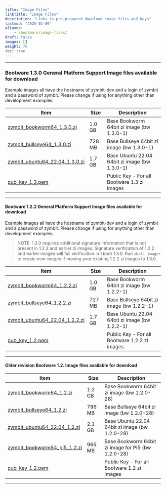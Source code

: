 ```yaml
---
title: "Image Files"
linkTitle: "Image Files" 
description: "Links to pre-prepared download image files and keys"
lastmod: "2025-02-09"
aliases:
    - /bootware/image-files/
draft: false
images: []
weight: 70
toc: true
---
```


-----
### Bootware 1.3.0 General Platform Support Image files available for download

Example images all have the hostname of zymbit-dev and a login of zymbit and a password of zymbit. Please change if using for anything other than development examples.

| Item | Size | Description | 
|------|------|--------------------------|
| [zymbit_bookworm64_1.3.0.zi](https://bootware.s3.amazonaws.com/1.3/zymbit_bookworm64_1.3.0.zi) | 1.0 GB | Base Bookworm 64bit zi image (bw 1.3.0-1) |
| [zymbit_bullseye64_1.3.0.zi](https://bootware.s3.amazonaws.com/1.3/zymbit_bullseye64_1.3.0.zi) | 728 MB | Base Bullseye 64bit zi image (bw 1.3.0-1)  |
| [zymbit_ubuntu64_22.04_1.3.0.zi](https://bootware.s3.amazonaws.com/1.3/zymbit_ubuntu64_22.04_1.3.0.zi) | 1.7 GB | Base Ubuntu 22.04 64bit zi image  (bw 1.3.0-1)  |
| [pub_key_1.3.pem](https://bootware.s3.amazonaws.com/1.3/pub_key_1.3.pem) | | Public Key - For all Bootware 1.3 zi images |

-----

#### Bootware 1.2.2 General Platform Support Image files available for download

Example images all have the hostname of zymbit-dev and a login of zymbit and a password of zymbit. Please change if using for anything other than development examples.

> NOTE: 1.3.0 requires additional signature information that is not present in 1.2.2 and earlier zi images. Signature verification of 1.2.2 and earlier images will fail verification in zboot 1.3.0. Run `zbcli imager` to create new images if moving your existing 1.2.2 zi images to 1.3.0.

| Item | Size | Description | 
|------|------|--------------------------|
| [zymbit_bookworm64_1.2.2.zi](https://bootware.s3.amazonaws.com/1.2/zymbit_bookworm64_1.2.2.zi) | 1.0 GB | Base Bookworm 64bit zi image (bw 1.2.2-1) |
| [zymbit_bullseye64_1.2.2.zi](https://bootware.s3.amazonaws.com/1.2/zymbit_bullseye64_1.2.2.zi) | 727 MB | Base Bullseye 64bit zi image (bw 1.2.2-1)  |
| [zymbit_ubuntu64_22.04_1.2.2.zi](https://bootware.s3.amazonaws.com/1.2/zymbit_ubuntu64_22.04_1.2.2.zi) | 1.7 GB | Base Ubuntu 22.04 64bit zi image  (bw 1.2.2-1)  |
| [pub_key_1.2.pem](https://bootware.s3.amazonaws.com/1.2/pub_key_1.2.pem) | | Public Key - For all Bootware 1.2.2 zi images |

-----

#### Older revision Bootware 1.2. Image files available for download

| Item | Size | Description | 
|------|------|--------------------------|
| [zymbit_bookworm64_1.2.zi](https://bootware.s3.amazonaws.com/1.2/zymbit_bookworm64_1.2.zi) | 1.2 GB | Base Bookworm 64bit zi image (bw 1.2.0-28) |
| [zymbit_bullseye64_1.2.zi](https://bootware.s3.amazonaws.com/1.2/zymbit_bullseye64_1.2.zi) | 796 MB | Base Bullseye 64bit zi image (bw 1.2.0-28)  |
| [zymbit_ubuntu64_22.04_1.2.zi](https://bootware.s3.amazonaws.com/1.2/zymbit_ubuntu64_22.04_1.2.zi) | 2.1 GB | Base Ubuntu 22.04 64bit zi image  (bw 1.2.0-28)  |
| [zymbit_bookworm64_pi5_1.2.zi](https://bootware.s3.amazonaws.com/1.2/zymbit_bookworm64_pi5_1.2.zi) | 965 MB | Base Bookworm 64bit zi image for Pi5 (bw 1.2.0-28) |
| [pub_key_1.2.pem](https://bootware.s3.amazonaws.com/1.2/pub_key_1.2.pem) | | Public Key - For all Bootware 1.2 zi images |

-----


